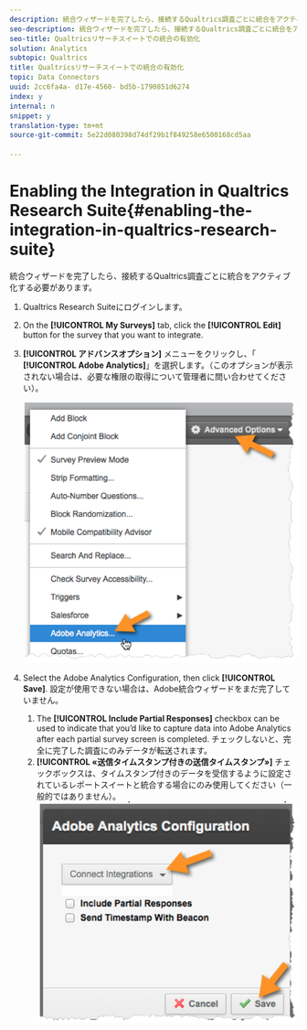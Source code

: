 ```yaml
---
description: 統合ウィザードを完了したら、接続するQualtrics調査ごとに統合をアクティブ化する必要があります。
seo-description: 統合ウィザードを完了したら、接続するQualtrics調査ごとに統合をアクティブ化する必要があります。
seo-title: Qualtricsリサーチスイートでの統合の有効化
solution: Analytics
subtopic: Qualtrics
title: Qualtricsリサーチスイートでの統合の有効化
topic: Data Connectors
uuid: 2cc6fa4a- d17e-4560- bd5b-1790851d6274
index: y
internal: n
snippet: y
translation-type: tm+mt
source-git-commit: 5e22d080398d74df29b1f849258e6500168cd5aa

---
```



# Enabling the Integration in Qualtrics Research Suite{#enabling-the-integration-in-qualtrics-research-suite}

統合ウィザードを完了したら、接続するQualtrics調査ごとに統合をアクティブ化する必要があります。

1. Qualtrics Research Suiteにログインします。
1. On the **[!UICONTROL My Surveys]** tab, click the **[!UICONTROL Edit]** button for the survey that you want to integrate.
1. **[!UICONTROL アドバンスオプション]** メニューをクリックし、「 **[!UICONTROL Adobe Analytics]**」を選択します。（このオプションが表示されない場合は、必要な権限の取得について管理者に問い合わせてください）。

   ![](assets/advanced_options.png)

1. Select the Adobe Analytics Configuration, then click **[!UICONTROL Save]**. 設定が使用できない場合は、Adobe統合ウィザードをまだ完了していません。
   1. The **[!UICONTROL Include Partial Responses]** checkbox can be used to indicate that you’d like to capture data into Adobe Analytics after each partial survey screen is completed. チェックしないと、完全に完了した調査にのみデータが転送されます。
   1. **[!UICONTROL «送信タイムスタンプ付きの送信タイムスタンプ»]** チェックボックスは、タイムスタンプ付きのデータを受信するように設定されているレポートスイートと統合する場合にのみ使用してください（一般的ではありません）。
   ![](assets/integration_config.png)

